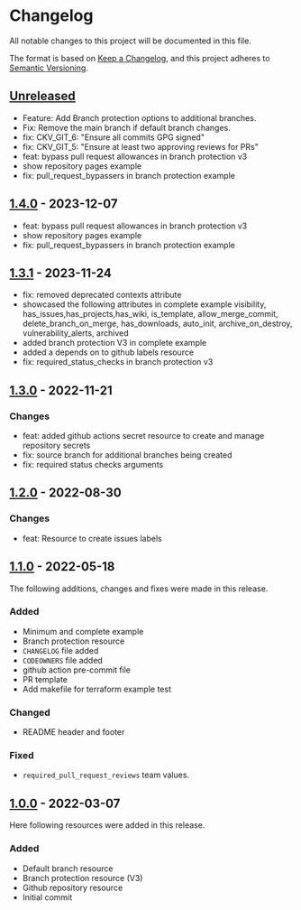 # Changelog
All notable changes to this project will be documented in this file.

The format is based on [Keep a Changelog](https://keepachangelog.com/en/1.0.0/),
and this project adheres to [Semantic Versioning](https://semver.org/spec/v2.0.0.html).

## [Unreleased]
- Feature: Add Branch protection options to additional branches.
- Fix: Remove the main branch if default branch changes.
- fix: CKV_GIT_6: "Ensure all commits GPG signed"
- fix: CKV_GIT_5: "Ensure at least two approving reviews for PRs"
- feat: bypass pull request allowances in branch protection v3
- show repository pages example
- fix: pull_request_bypassers in branch protection example

## [1.4.0] - 2023-12-07
- feat: bypass pull request allowances in branch protection v3
- show repository pages example
- fix: pull_request_bypassers in branch protection example

## [1.3.1] - 2023-11-24
- fix: removed deprecated contexts attribute
- showcased the following attributes in complete example visibility, has_issues,has_projects,has_wiki, is_template, allow_merge_commit, delete_branch_on_merge, has_downloads, auto_init, archive_on_destroy, vulnerability_alerts, archived
- added branch protection V3 in complete example
- added a depends on to github labels resource
- fix: required_status_checks in branch protection v3

## [1.3.0] - 2022-11-21
### Changes
- feat: added github actions secret resource to create and manage repository secrets
- fix: source branch for additional branches being created
- fix: required status checks arguments

## [1.2.0] - 2022-08-30
### Changes
- feat: Resource to create issues labels

## [1.1.0] - 2022-05-18
The following  additions, changes and fixes were made in this release.

### Added
- Minimum and complete example
- Branch protection resource
- `CHANGELOG` file added
- `CODEOWNERS` file added
- github action pre-commit file
- PR template
- Add makefile for terraform example test

### Changed
- README header and footer

### Fixed
- `required_pull_request_reviews` team values.

## [1.0.0] - 2022-03-07
Here following resources were added in this release.

### Added
- Default branch resource
- Branch protection resource (V3)
- Github repository resource
- Initial commit

[Unreleased]: https://github.com/boldlink/terraform-github-repository/1.4.0...HEAD

[1.4.0]: https://github.com/boldlink/terraform-github-repository/releases/tag/1.4.0
[1.3.1]: https://github.com/boldlink/terraform-github-repository/releases/tag/1.3.1
[1.3.0]: https://github.com/boldlink/terraform-github-repository/releases/tag/1.3.0
[1.2.0]: https://github.com/boldlink/terraform-github-repository/releases/tag/1.2.0
[1.1.0]: https://github.com/boldlink/terraform-github-repository/releases/tag/1.1.0
[1.0.0]: https://github.com/boldlink/terraform-github-repository/releases/tag/1.0.0
